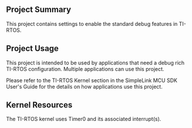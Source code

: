 ## Project Summary

This project contains settings to enable the standard debug features in
TI-RTOS.

## Project Usage

This project is intended to be used by applications that need a debug rich
TI-RTOS configuration. Multiple applications can use this project.

Please refer to the TI-RTOS Kernel section in the SimpleLink MCU SDK User's
Guide for the details on how applications use this project.

## Kernel Resources

The TI-RTOS kernel uses Timer0 and its associated interrupt(s).